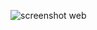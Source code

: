 
![screenshot web]([assets/logo.png](https://i.pinimg.com/736x/f0/e1/6f/f0e16f24b3ee82afd7b8abcc57214d89.jpg))
